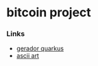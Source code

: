 # bitcoin project

### Links
- [gerador quarkus](code.quarkus.io)
- [ascii art](http://www.patorjk.com/software/taag/#p=display&f=Bloody&t=Bitcoin)